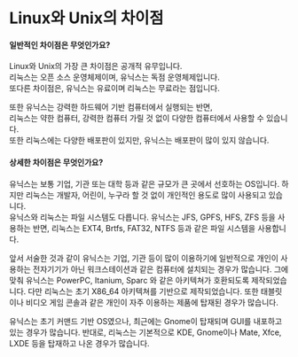 # Linux와 Unix의 차이점

#### 일반적인 차이점은 무엇인가요?

Linux와 Unix의 가장 큰 차이점은 공개적 유무입니다.  
리눅스는 오픈 소스 운영체제이며, 유닉스는 독점 운영체제입니다.  
또다른 차이점은, 유닉스는 유료이며 리눅스는 무료라는 점입니다.

또한 유닉스는 강력한 하드웨어 기반 컴퓨터에서 실행되는 반면,  
리눅스는 약한 컴퓨터, 강력한 컴퓨터 가릴 것 없이 다양한 컴퓨터에서 사용할 수 있습니다.  
또한 리눅스에는 다양한 배포판이 있지만, 유닉스는 배포판이 많이 있지 않습니다.

#### 상세한 차이점은 무엇인가요?

유닉스는 보통 기업, 기관 또는 대학 등과 같은 규모가 큰 곳에서 선호하는 OS입니다. 하지만 리눅스는 개발자, 어린이, 누구라 할 것 없이 개인적인 용도로 많이 사용되고 있습니다.  
유닉스와 리눅스는 파일 시스템도 다릅니다. 유닉스는 JFS, GPFS, HFS, ZFS 등을 사용하는 반면, 리눅스는 EXT4, Brtfs, FAT32, NTFS 등과 같은 파일 시스템을 사용합니다.

앞서 서술한 것과 같이 유닉스는 기업, 기관 등이 많이 이용하기에 일반적으로 개인이 사용하는 전자기기가 아닌 워크스테이션과 같은 컴퓨터에 설치되는 경우가 많습니다. 그에 맞춰 유닉스는 PowerPC, Itanium, Sparc 와 같은 아키텍쳐가 호환되도록 제작되었습니다. 다만 리눅스는 초기 X86_64 아키텍쳐를 기반으로 제작되었습니다. 또한 태블릿이나 비디오 게임 콘솔과 같은 개인이 자주 이용하는 제품에 탑재된 경우가 많습니다.

유닉스는 초기 커맨드 기반 OS였으나, 최근에는 Gnome이 탑재되며 GUI를 내포하고 있는 경우가 많습니다. 반대로, 리눅스는 기본적으로 KDE, Gnome이나 Mate, Xfce, LXDE 등을 탑재하고 나온 경우가 많습니다.
